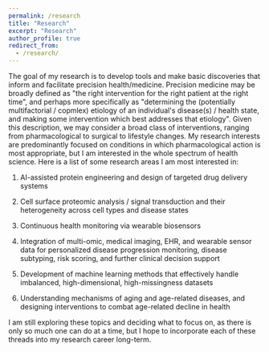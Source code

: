 ```yaml
---
permalink: /research
title: "Research"
excerpt: "Research"
author_profile: true
redirect_from: 
  - /research/
---
```


The goal of my research is to develop tools and make basic discoveries that inform and facilitate precision health/medicine. Precision medicine may be broadly defined as "the right intervention for the right patient at the right time", and perhaps more specifically as "determining the (potentially multifactorial / copmlex) etiology of an individual's disease(s) / health state, and making some intervention which best addresses that etiology". Given this description, we may consider a broad class of interventions, ranging from pharmacological to surgical to lifestyle changes. My research interests are predominantly focused on conditions in which pharmacological action is most appropriate, but I am interested in the whole spectrum of health science. Here is a list of some research areas I am most interested in:

1. AI-assisted protein engineering and design of targeted drug delivery systems

2. Cell surface proteomic analysis / signal transduction and their heterogeneity across cell types and disease states

3. Continuous health monitoring via wearable biosensors

4. Integration of multi-omic, medical imaging, EHR, and wearable sensor data for personalized disease progression monitoring, disease subtyping, risk scoring, and further clinical decision support

5. Development of machine learning methods that effectively handle imbalanced, high-dimensional, high-missingness datasets

6. Understanding mechanisms of aging and age-related diseases, and designing interventions to combat age-related decline in health

I am still exploring these topics and deciding what to focus on, as there is only so much one can do at a time, but I hope to incorporate each of these threads into my research career long-term.

